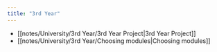 ```yaml
---
title: "3rd Year"
---
```


- [[notes/University/3rd Year/3rd Year Project|3rd Year Project]]
- [[notes/University/3rd Year/Choosing modules|Choosing modules]]
